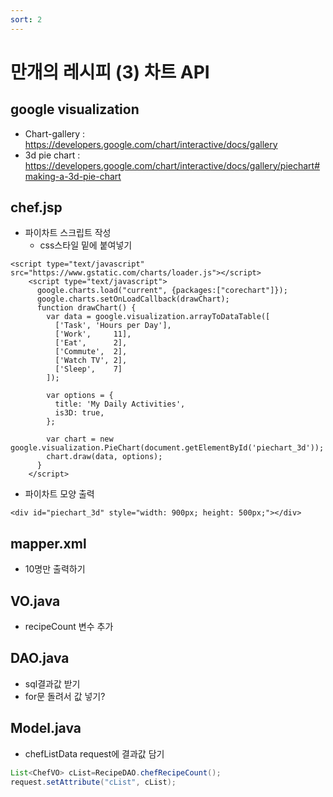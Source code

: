 ```yaml
---
sort: 2
---
```


# 만개의 레시피 (3) 차트 API

## google visualization
- Chart-gallery : https://developers.google.com/chart/interactive/docs/gallery
- 3d pie chart : https://developers.google.com/chart/interactive/docs/gallery/piechart#making-a-3d-pie-chart


## chef.jsp
- 파이차트 스크립트 작성
  - css스타일 밑에 붙여넣기
```
<script type="text/javascript" src="https://www.gstatic.com/charts/loader.js"></script>
    <script type="text/javascript">
      google.charts.load("current", {packages:["corechart"]});
      google.charts.setOnLoadCallback(drawChart);
      function drawChart() {
        var data = google.visualization.arrayToDataTable([
          ['Task', 'Hours per Day'],
          ['Work',     11],
          ['Eat',      2],
          ['Commute',  2],
          ['Watch TV', 2],
          ['Sleep',    7]
        ]);

        var options = {
          title: 'My Daily Activities',
          is3D: true,
        };

        var chart = new google.visualization.PieChart(document.getElementById('piechart_3d'));
        chart.draw(data, options);
      }
    </script>
```
- 파이차트 모양 출력
```
<div id="piechart_3d" style="width: 900px; height: 500px;"></div>
```

## mapper.xml
- 10명만 출력하기

## VO.java
- recipeCount 변수 추가

## DAO.java
- sql결과값 받기
- for문 돌려서 값 넣기?

## Model.java
- chefListData request에 결과값 담기
```java
List<ChefVO> cList=RecipeDAO.chefRecipeCount();
request.setAttribute("cList", cList);
```
